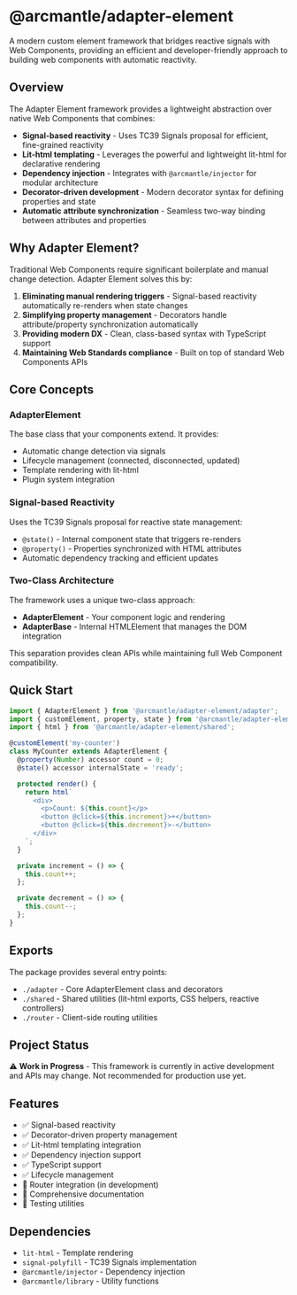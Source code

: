 # @arcmantle/adapter-element

A modern custom element framework that bridges reactive signals with Web Components, providing an efficient and developer-friendly approach to building web components with automatic reactivity.

## Overview

The Adapter Element framework provides a lightweight abstraction over native Web Components that combines:

- **Signal-based reactivity** - Uses TC39 Signals proposal for efficient, fine-grained reactivity
- **Lit-html templating** - Leverages the powerful and lightweight lit-html for declarative rendering
- **Dependency injection** - Integrates with `@arcmantle/injector` for modular architecture
- **Decorator-driven development** - Modern decorator syntax for defining properties and state
- **Automatic attribute synchronization** - Seamless two-way binding between attributes and properties

## Why Adapter Element?

Traditional Web Components require significant boilerplate and manual change detection. Adapter Element solves this by:

1. **Eliminating manual rendering triggers** - Signal-based reactivity automatically re-renders when state changes
2. **Simplifying property management** - Decorators handle attribute/property synchronization automatically
3. **Providing modern DX** - Clean, class-based syntax with TypeScript support
4. **Maintaining Web Standards compliance** - Built on top of standard Web Components APIs

## Core Concepts

### AdapterElement

The base class that your components extend. It provides:

- Automatic change detection via signals
- Lifecycle management (connected, disconnected, updated)
- Template rendering with lit-html
- Plugin system integration

### Signal-based Reactivity

Uses the TC39 Signals proposal for reactive state management:

- `@state()` - Internal component state that triggers re-renders
- `@property()` - Properties synchronized with HTML attributes
- Automatic dependency tracking and efficient updates

### Two-Class Architecture

The framework uses a unique two-class approach:

- **AdapterElement** - Your component logic and rendering
- **AdapterBase** - Internal HTMLElement that manages the DOM integration

This separation provides clean APIs while maintaining full Web Component compatibility.

## Quick Start

```typescript
import { AdapterElement } from '@arcmantle/adapter-element/adapter';
import { customElement, property, state } from '@arcmantle/adapter-element/adapter';
import { html } from '@arcmantle/adapter-element/shared';

@customElement('my-counter')
class MyCounter extends AdapterElement {
  @property(Number) accessor count = 0;
  @state() accessor internalState = 'ready';

  protected render() {
    return html`
      <div>
        <p>Count: ${this.count}</p>
        <button @click=${this.increment}>+</button>
        <button @click=${this.decrement}>-</button>
      </div>
    `;
  }

  private increment = () => {
    this.count++;
  };

  private decrement = () => {
    this.count--;
  };
}
```

## Exports

The package provides several entry points:

- `./adapter` - Core AdapterElement class and decorators
- `./shared` - Shared utilities (lit-html exports, CSS helpers, reactive controllers)
- `./router` - Client-side routing utilities

## Project Status

⚠️ **Work in Progress** - This framework is currently in active development and APIs may change. Not recommended for production use yet.

## Features

- ✅ Signal-based reactivity
- ✅ Decorator-driven property management
- ✅ Lit-html templating integration
- ✅ Dependency injection support
- ✅ TypeScript support
- ✅ Lifecycle management
- 🚧 Router integration (in development)
- 🚧 Comprehensive documentation
- 🚧 Testing utilities

## Dependencies

- `lit-html` - Template rendering
- `signal-polyfill` - TC39 Signals implementation
- `@arcmantle/injector` - Dependency injection
- `@arcmantle/library` - Utility functions
